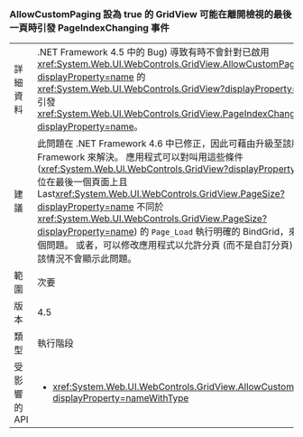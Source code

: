 ### <a name="gridviews-with-allowcustompaging-set-to-true-may-fire-the-pageindexchanging-event-when-leaving-the-final-page-of-the-view"></a>AllowCustomPaging 設為 true 的 GridView 可能在離開檢視的最後一頁時引發 PageIndexChanging 事件

|   |   |
|---|---|
|詳細資料|.NET Framework 4.5 中的 Bug) 導致有時不會針對已啟用 <xref:System.Web.UI.WebControls.GridView.AllowCustomPaging?displayProperty=name> 的 <xref:System.Web.UI.WebControls.GridView?displayProperty=name> 引發 <xref:System.Web.UI.WebControls.GridView.PageIndexChanging?displayProperty=name>。|
|建議|此問題在 .NET Framework 4.6 中已修正，因此可藉由升級至該版 .NET Framework 來解決。 應用程式可以對叫用這些條件 (<xref:System.Web.UI.WebControls.GridView?displayProperty=name> 位在最後一個頁面上且 Last<xref:System.Web.UI.WebControls.GridView.PageSize?displayProperty=name> 不同於 <xref:System.Web.UI.WebControls.GridView.PageSize?displayProperty=name>) 的 <code>Page_Load</code> 執行明確的 BindGrid，來解決這個問題。 或者，可以修改應用程式以允許分頁 (而不是自訂分頁)，因為該情況不會顯示此問題。|
|範圍|次要|
|版本|4.5|
|類型|執行階段|
|受影響的 API|<ul><li><xref:System.Web.UI.WebControls.GridView.AllowCustomPaging?displayProperty=nameWithType></li></ul>|

